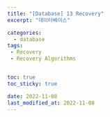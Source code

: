 ```yaml
---
title: "[Database] 13 Recovery"
excerpt: "데이터베이스"

categories:
  - database
tags:
 - Recovery
 - Recovery Algorithms


toc: true
toc_sticky: true

date: 2022-11-08
last_modified_at: 2022-11-08
---
```

